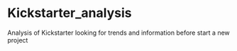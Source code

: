 # Kickstarter_analysis
Analysis of Kickstarter looking for trends and information before start a new project
